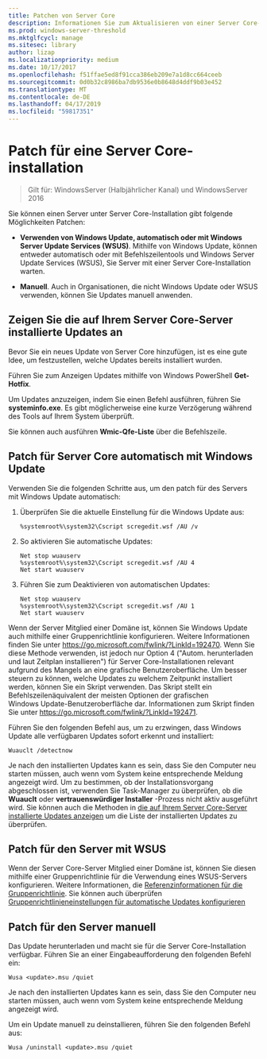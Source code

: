 ```yaml
---
title: Patchen von Server Core
description: Informationen Sie zum Aktualisieren von einer Server Core-Installations von Windows Server
ms.prod: windows-server-threshold
ms.mktglfcycl: manage
ms.sitesec: library
author: lizap
ms.localizationpriority: medium
ms.date: 10/17/2017
ms.openlocfilehash: f51ffae5ed8f91cca386eb209e7a1d8cc664ceeb
ms.sourcegitcommit: 0d0b32c8986ba7db9536e0b8648d4ddf9b03e452
ms.translationtype: MT
ms.contentlocale: de-DE
ms.lasthandoff: 04/17/2019
ms.locfileid: "59817351"
---
```

# <a name="patch-a-server-core-installation"></a>Patch für eine Server Core-installation

> Gilt für: WindowsServer (Halbjährlicher Kanal) und WindowsServer 2016

Sie können einen Server unter Server Core-Installation gibt folgende Möglichkeiten Patchen:

- **Verwenden von Windows Update, automatisch oder mit Windows Server Update Services (WSUS)**. Mithilfe von Windows Update, können entweder automatisch oder mit Befehlszeilentools und Windows Server Update Services (WSUS), Sie Server mit einer Server Core-Installation warten.

- **Manuell**. Auch in Organisationen, die nicht Windows Update oder WSUS verwenden, können Sie Updates manuell anwenden.

## <a name="view-the-updates-installed-on-your-server-core-server"></a>Zeigen Sie die auf Ihrem Server Core-Server installierte Updates an
Bevor Sie ein neues Update von Server Core hinzufügen, ist es eine gute Idee, um festzustellen, welche Updates bereits installiert wurden.

Führen Sie zum Anzeigen Updates mithilfe von Windows PowerShell **Get-Hotfix**.

Um Updates anzuzeigen, indem Sie einen Befehl ausführen, führen Sie **systeminfo.exe**. Es gibt möglicherweise eine kurze Verzögerung während des Tools auf Ihrem System überprüft.

Sie können auch ausführen **Wmic-Qfe-Liste** über die Befehlszeile. 

## <a name="patch-server-core-automatically-with-windows-update"></a>Patch für Server Core automatisch mit Windows Update

Verwenden Sie die folgenden Schritte aus, um den patch für des Servers mit Windows Update automatisch:

1. Überprüfen Sie die aktuelle Einstellung für die Windows Update aus:
   ```
   %systemroot%\system32\Cscript scregedit.wsf /AU /v 
   ```

2. So aktivieren Sie automatische Updates:

   ```
   Net stop wuauserv 
   %systemroot%\system32\Cscript scregedit.wsf /AU 4 
   Net start wuauserv
   ```  

3. Führen Sie zum Deaktivieren von automatischen Updates:

   ```
   Net stop wuauserv 
   %systemroot%\system32\Cscript scregedit.wsf /AU 1 
   Net start wuauserv 
   ```

Wenn der Server Mitglied einer Domäne ist, können Sie Windows Update auch mithilfe einer Gruppenrichtlinie konfigurieren. Weitere Informationen finden Sie unter https://go.microsoft.com/fwlink/?LinkId=192470. Wenn Sie diese Methode verwenden, ist jedoch nur Option 4 ("Autom. herunterladen und laut Zeitplan installieren") für Server Core-Installationen relevant aufgrund des Mangels an eine grafische Benutzeroberfläche. Um besser steuern zu können, welche Updates zu welchem Zeitpunkt installiert werden, können Sie ein Skript verwenden. Das Skript stellt ein Befehlszeilenäquivalent der meisten Optionen der grafischen Windows Update-Benutzeroberfläche dar. Informationen zum Skript finden Sie unter https://go.microsoft.com/fwlink/?LinkId=192471.

Führen Sie den folgenden Befehl aus, um zu erzwingen, dass Windows Update alle verfügbaren Updates sofort erkennt und installiert:

```
Wuauclt /detectnow 
```

Je nach den installierten Updates kann es sein, dass Sie den Computer neu starten müssen, auch wenn vom System keine entsprechende Meldung angezeigt wird. Um zu bestimmen, ob der Installationsvorgang abgeschlossen ist, verwenden Sie Task-Manager zu überprüfen, ob die **Wuauclt** oder **vertrauenswürdiger Installer** -Prozess nicht aktiv ausgeführt wird. Sie können auch die Methoden in [die auf Ihrem Server Core-Server installierte Updates anzeigen](#view-the-updates-installed-on-your-Server-Core-server) um die Liste der installierten Updates zu überprüfen.

## <a name="patch-the-server-with-wsus"></a>Patch für den Server mit WSUS 

Wenn der Server Core-Server Mitglied einer Domäne ist, können Sie diesen mithilfe einer Gruppenrichtlinie für die Verwendung eines WSUS-Servers konfigurieren. Weitere Informationen, die [Referenzinformationen für die Gruppenrichtlinie](https://www.microsoft.com/download/details.aspx?id=25250). Sie können auch überprüfen [Gruppenrichtlinieneinstellungen für automatische Updates konfigurieren](../windows-server-update-services/deploy/4-configure-group-policy-settings-for-automatic-updates.md)

## <a name="patch-the-server-manually"></a>Patch für den Server manuell

Das Update herunterladen und macht sie für die Server Core-Installation verfügbar.
Führen Sie an einer Eingabeaufforderung den folgenden Befehl ein:

```
Wusa <update>.msu /quiet 
```

Je nach den installierten Updates kann es sein, dass Sie den Computer neu starten müssen, auch wenn vom System keine entsprechende Meldung angezeigt wird.

Um ein Update manuell zu deinstallieren, führen Sie den folgenden Befehl aus:

```
Wusa /uninstall <update>.msu /quiet 
```


